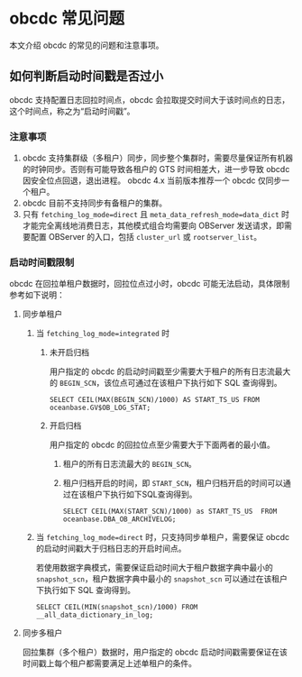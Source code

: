 # obcdc 常见问题

本文介绍 obcdc 的常见的问题和注意事项。

## 如何判断启动时间戳是否过小

obcdc 支持配置日志回拉时间点，obcdc 会拉取提交时间大于该时间点的日志，这个时间点，称之为“启动时间戳”。

### 注意事项

1. obcdc 支持集群级（多租户）同步，同步整个集群时，需要尽量保证所有机器的时钟同步。否则有可能导致各租户的 GTS 时间相差大，进一步导致 obcdc 因安全位点回退，退出进程。
obcdc 4.x 当前版本推荐一个 obcdc 仅同步一个租户。
2. obcdc 目前不支持同步有备租户的集群。
3. 只有 `fetching_log_mode=direct` 且 `meta_data_refresh_mode=data_dict` 时才能完全离线地消费日志，其他模式组合均需要向 OBServer 发送请求，即需要配置 OBServer 的入口，包括 `cluster_url` 或 `rootserver_list`。

### 启动时间戳限制

obcdc 在回拉单租户数据时，回拉位点过小时，obcdc 可能无法启动，具体限制参考如下说明：

1. 同步单租户

   1. 当 `fetching_log_mode=integrated` 时

       1. 未开启归档

          用户指定的 obcdc 的启动时间戳至少需要大于租户的所有日志流最大的 `BEGIN_SCN`，该位点可通过在该租户下执行如下 SQL 查询得到。

           ```shell
           SELECT CEIL(MAX(BEGIN_SCN)/1000) AS START_TS_US FROM oceanbase.GV$OB_LOG_STAT;
           ```

       2. 开启归档

          用户指定的 obcdc 的回拉位点至少需要大于下面两者的最小值。

          1. 租户的所有日志流最大的 `BEGIN_SCN`。
          2. 租户归档开启的时间，即 `START_SCN`，租户归档开启的时间可以通过在该租户下执行如下SQL查询得到。

             ```shell
             SELECT CEIL(MAX(START_SCN)/1000) as START_TS_US  FROM oceanbase.DBA_OB_ARCHIVELOG;
             ```

   2. 当 `fetching_log_mode=direct` 时，只支持同步单租户，需要保证 obcdc 的启动时间戳大于归档日志的开启时间点。

      若使用数据字典模式，需要保证启动时间大于租户数据字典中最小的 `snapshot_scn`，租户数据字典中最小的 `snapshot_scn` 可以通过在该租户下执行如下 SQL 查询得到。

       ```shell
       SELECT CEIL(MIN(snapshot_scn)/1000) FROM __all_data_dictionary_in_log;
       ```

2. 同步多租户

    回拉集群（多个租户）数据时，用户指定的 obcdc 启动时间戳需要保证在该时间戳上每个租户都需要满足上述单租户的条件。
